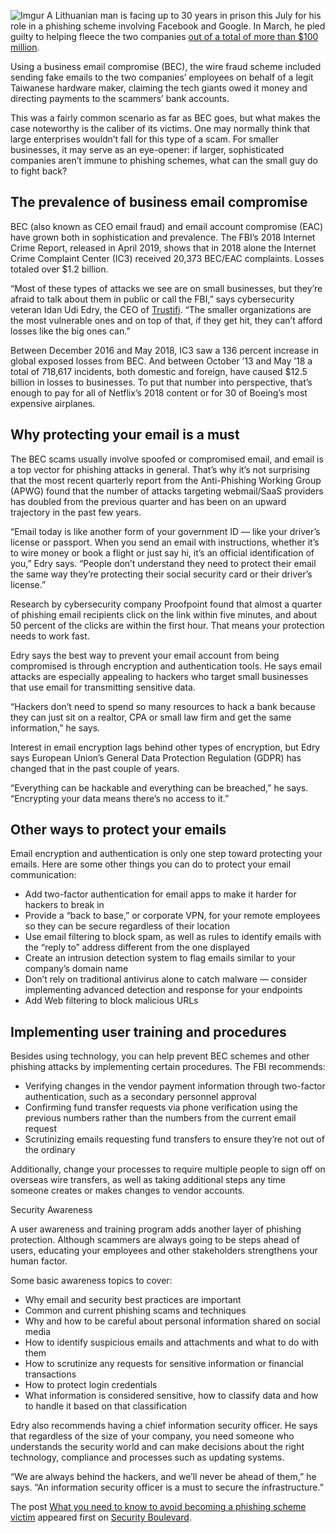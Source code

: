 ﻿---
layout: post
title: # What you need to know to avoid becoming a phishing scheme victim
tags: [hacking, security]
---
![Imgur](https://i.imgur.com/899DiEI.jpg)
A Lithuanian man is facing up to 30 years in prison this July for his role in a phishing scheme involving Facebook and Google. In March, he pled guilty to helping fleece the two companies [out of a total of more than $100 million](https://www.bloomberg.com/news/articles/2019-03-20/man-pleads-guilty-in-100-million-scam-of-facebook-and-google).

Using a business email compromise (BEC), the wire fraud scheme included sending fake emails to the two companies’ employees on behalf of a legit Taiwanese hardware maker, claiming the tech giants owed it money and directing payments to the scammers’ bank accounts.
<!--more-->
This was a fairly common scenario as far as BEC goes, but what makes the case noteworthy is the caliber of its victims. One may normally think that large enterprises wouldn’t fall for this type of a scam. For smaller businesses, it may serve as an eye-opener: if larger, sophisticated companies aren’t immune to phishing schemes, what can the small guy do to fight back?

## The prevalence of business email compromise

BEC (also known as CEO email fraud) and email account compromise (EAC) have grown both in sophistication and prevalence. The FBI’s 2018 Internet Crime Report, released in April 2019, shows that in 2018 alone the Internet Crime Complaint Center (IC3) received 20,373 BEC/EAC complaints. Losses totaled over $1.2 billion.

“Most of these types of attacks we see are on small businesses, but they’re afraid to talk about them in public or call the FBI,” says cybersecurity veteran Idan Udi Edry, the CEO of [Trustifi](https://trustifi.com/). “The smaller organizations are the most vulnerable ones and on top of that, if they get hit, they can’t afford losses like the big ones can.”

Between December 2016 and May 2018, IC3 saw a 136 percent increase in global exposed losses from BEC. And between October ’13 and May ’18 a total of 718,617 incidents, both domestic and foreign, have caused $12.5 billion in losses to businesses. To put that number into perspective, that’s enough to pay for all of Netflix’s 2018 content or for 30 of Boeing’s most expensive airplanes.

## Why protecting your email is a must

The BEC scams usually involve spoofed or compromised email, and email is a top vector for phishing attacks in general. That’s why it’s not surprising that the most recent quarterly report from the Anti-Phishing Working Group (APWG) found that the number of attacks targeting webmail/SaaS providers has doubled from the previous quarter and has been on an upward trajectory in the past few years.

“Email today is like another form of your government ID — like your driver’s license or passport. When you send an email with instructions, whether it’s to wire money or book a flight or just say hi, it’s an official identification of you,” Edry says. “People don’t understand they need to protect their email the same way they’re protecting their social security card or their driver’s license.”

Research by cybersecurity company Proofpoint found that almost a quarter of phishing email recipients click on the link within five minutes, and about 50 percent of the clicks are within the first hour. That means your protection needs to work fast.

Edry says the best way to prevent your email account from being compromised is through encryption and authentication tools. He says email attacks are especially appealing to hackers who target small businesses that use email for transmitting sensitive data.

“Hackers don’t need to spend so many resources to hack a bank because they can just sit on a realtor, CPA or small law firm and get the same information,” he says.

Interest in email encryption lags behind other types of encryption, but Edry says European Union’s General Data Protection Regulation (GDPR) has changed that in the past couple of years.

“Everything can be hackable and everything can be breached,” he says. “Encrypting your data means there’s no access to it.”

## Other ways to protect your emails

Email encryption and authentication is only one step toward protecting your emails. Here are some other things you can do to protect your email communication:

-   Add two-factor authentication for email apps to make it harder for hackers to break in
-   Provide a “back to base,” or corporate VPN, for your remote employees so they can be secure regardless of their location
-   Use email filtering to block spam, as well as rules to identify emails with the “reply to” address different from the one displayed
-   Create an intrusion detection system to flag emails similar to your company’s domain name
-   Don’t rely on traditional antivirus alone to catch malware — consider implementing advanced detection and response for your endpoints
-   Add Web filtering to block malicious URLs

## Implementing user training and procedures

Besides using technology, you can help prevent BEC schemes and other phishing attacks by implementing certain procedures. The FBI recommends:

-   Verifying changes in the vendor payment information through two-factor authentication, such as a secondary personnel approval
-   Confirming fund transfer requests via phone verification using the previous numbers rather than the numbers from the current email request
-   Scrutinizing emails requesting fund transfers to ensure they’re not out of the ordinary

Additionally, change your processes to require multiple people to sign off on overseas wire transfers, as well as taking additional steps any time someone creates or makes changes to vendor accounts.

Security Awareness

A user awareness and training program adds another layer of phishing protection. Although scammers are always going to be steps ahead of users, educating your employees and other stakeholders strengthens your human factor.

Some basic awareness topics to cover:

-   Why email and security best practices are important
-   Common and current phishing scams and techniques
-   Why and how to be careful about personal information shared on social media
-   How to identify suspicious emails and attachments and what to do with them
-   How to scrutinize any requests for sensitive information or financial transactions
-   How to protect login credentials
-   What information is considered sensitive, how to classify data and how to handle it based on that classification

Edry also recommends having a chief information security officer. He says that regardless of the size of your company, you need someone who understands the security world and can make decisions about the right technology, compliance and processes such as updating systems.

“We are always behind the hackers, and we’ll never be ahead of them,” he says. “An information security officer is a must to secure the infrastructure.”

The post [What you need to know to avoid becoming a phishing scheme victim](https://securityboulevard.com/2019/05/what-you-need-to-know-to-avoid-becoming-a-phishing-scheme-victim/) appeared first on [Security Boulevard](https://securityboulevard.com).
